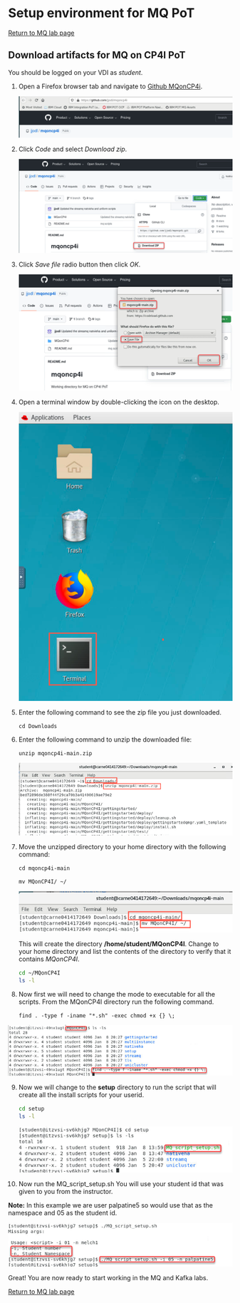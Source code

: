 # Setup environment for MQ PoT

[Return to MQ lab page](../../index.md)

<a name="download"></a>	
## Download artifacts for MQ on CP4I PoT

You should be logged on your VDI as *student*. 

1. Open a Firefox browser tab and navigate to [Github MQonCP4i](https://github.com/jjodl/mqoncp4i).

	![](./images/image108.png)
	
1. Click *Code* and select *Download zip*.

	![](./images/image109.png)

1. Click *Save file* radio button then click *OK*.

	![](./images/image110.png)
	
1. Open a terminal window by double-clicking the icon on the desktop.

	![](./images/image111.png)
	
1. Enter the following command to see the zip file you just downloaded.

	```
	cd Downloads
	```
	
1. Enter the following command to unzip the downloaded file:

	```
	unzip mqoncp4i-main.zip
	```
	
	![](./images/image112a.png)
	
1. Move the unzipped directory to your home directory with the following command:
	
	```
	cd mqoncp4i-main
	```
	
	```
	mv MQonCP4I/ ~/
	```
	
	![](./images/image113a.png) 
	
	This will create the directory **/home/student/MQonCP4I**.  Change to your home directory and list the contents of the directory to verify that it contains *MQonCP4I*. 
	
	```sh
	cd ~/MQonCP4I
	ls -l 
	```
1. Now first we will need to change the mode to executable for all the scripts.   From the MQonCP4I directory run the following command.

	```
	find . -type f -iname "*.sh" -exec chmod +x {} \;
	```
	
![](./images/image114a.png)

9. Now we will change to the **setup** directory to run the script that will create all the install scripts for your userid.  
	
	```sh
	cd setup
	ls -l 
	```
	
	![](./images/image114b.png)

1. 	Now run the MQ_script_setup.sh You will use your student id that was given to you from the instructor.

**Note:** In this example we are user palpatine5 so would use that as the namespace and 05 as the student id.

![](./images/image114c.png)
	
Great! You are now ready to start working in the MQ and Kafka labs. 

[Return to MQ lab page](../../index.md)